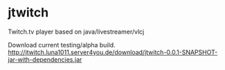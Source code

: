 # jtwitch
Twitch.tv player based on java/livestreamer/vlcj

Download current testing/alpha build.
http://jtwitch.luna1011.server4you.de/download/jtwitch-0.0.1-SNAPSHOT-jar-with-dependencies.jar
